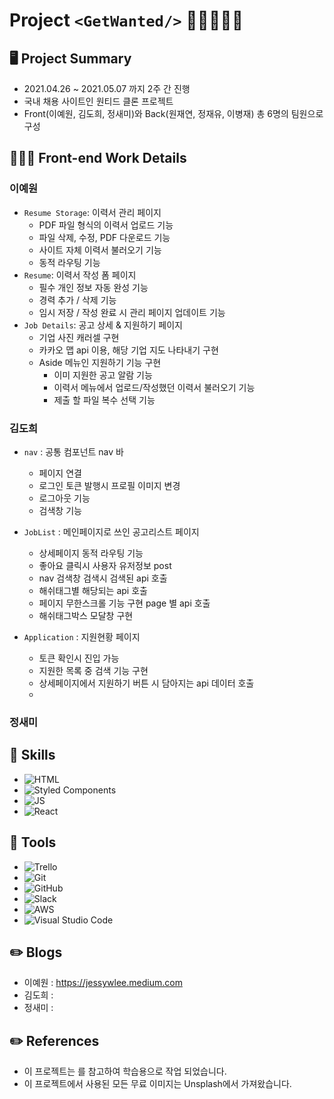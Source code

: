 # Project `<GetWanted/>` 👩🏻‍💻💼📇
## 🖥 Project Summary
- 2021.04.26 ~ 2021.05.07 까지 2주 간 진행
- 국내 채용 사이트인 원티드 클론 프로젝트
- Front(이예원, 김도희, 정새미)와 Back(원재연, 정재유, 이병재) 총 6명의 팀원으로 구성

## 👩🏻‍💻 Front-end Work Details
### 이예원
- `Resume Storage`: 이력서 관리 페이지
    - PDF 파일 형식의 이력서 업로드 기능
    - 파일 삭제, 수정, PDF 다운로드 기능
    - 사이트 자체 이력서 불러오기 기능
    - 동적 라우팅 기능
- `Resume`: 이력서 작성 폼 페이지
    - 필수 개인 정보 자동 완성 기능
    - 경력 추가 / 삭제 기능
    - 임시 저장 / 작성 완료 시 관리 페이지 업데이트 기능 
- `Job Details`: 공고 상세 & 지원하기 페이지
    - 기업 사진 캐러셀 구현
    - 카카오 맵 api 이용, 해당 기업 지도 나타내기 구현
    - Aside 메뉴인 지원하기 기능 구현
        - 이미 지원한 공고 알람 기능
        - 이력서 메뉴에서 업로드/작성했던 이력서 불러오기 기능
        - 제출 할 파일 복수 선택 기능
    
### 김도희
- `nav` : 공통 컴포넌트 nav 바
    - 페이지 연결
    - 로그인 토큰 발행시 프로필 이미지 변경
    - 로그아웃 기능
    - 검색창 기능

- `JobList` : 메인페이지로 쓰인 공고리스트 페이지
    - 상세페이지 동적 라우팅 기능
    - 좋아요 클릭시 사용자 유저정보 post
    - nav 검색창 검색시 검색된 api 호출
    - 해쉬태그별 해당되는 api 호출
    - 페이지 무한스크롤 기능 구현 page 별 api 호출
    - 해쉬태그박스 모달창 구현

- `Application` : 지원현황 페이지
    - 토큰 확인시 진입 가능
    - 지원한 목록 중 검색 기능 구현
    - 상세페이지에서 지원하기 버튼 시 담아지는 api 데이터 호출
    - 

### 정새미


## 🔧 Skills
- ![HTML](https://img.shields.io/badge/HTML5-E34F26?style=for-the-badge&logo=html5&logoColor=white)
- ![Styled Components](https://img.shields.io/badge/styled--components-DB7093?style=for-the-badge&logo=styled-components&logoColor=white)
- ![JS](https://img.shields.io/badge/JavaScript-F7DF1E?style=for-the-badge&logo=javascript&logoColor=black)
- ![React](https://img.shields.io/badge/React-20232A?style=for-the-badge&logo=react&logoColor=61DAFB)

## 🔧 Tools
- <img alt="Trello" src="https://img.shields.io/badge/Trello-%23026AA7.svg?&style=for-the-badge&logo=Trello&logoColor=white"/>
- <img alt="Git" src="https://img.shields.io/badge/git-%23F05033.svg?&style=for-the-badge&logo=git&logoColor=white"/>
- <img alt="GitHub" src="https://img.shields.io/badge/github-%23121011.svg?&style=for-the-badge&logo=github&logoColor=white"/>
- <img alt="Slack" src="https://img.shields.io/badge/Slack-4A154B?style=for-the-badge&logo=slack&logoColor=white" />
- <img alt="AWS" src="https://img.shields.io/badge/AWS-%23FF9900.svg?&style=for-the-badge&logo=amazon-aws&logoColor=white"/>
- <img alt="Visual Studio Code" src="https://img.shields.io/badge/VisualStudioCode-0078d7.svg?&style=for-the-badge&logo=visual-studio-code&logoColor=white"/>
## ✏️ Blogs
- 이예원 : https://jessywlee.medium.com
- 김도희 :
- 정새미 : 

## ✏️ References
- 이 프로젝트는 를 참고하여 학습용으로 작업 되었습니다.
- 이 프로젝트에서 사용된 모든 무료 이미지는 Unsplash에서 가져왔습니다.
